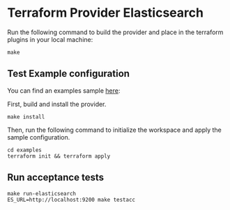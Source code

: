 # Terraform Provider Elasticsearch

Run the following command to build the provider and place in the terraform plugins in your local machine:

```shell
make
```

## Test Example configuration

You can find an examples sample [here](examples):

First, build and install the provider.

```shell
make install
```

Then, run the following command to initialize the workspace and apply the sample configuration.

```shell
cd examples
terraform init && terraform apply
```

## Run acceptance tests

```
make run-elasticsearch 
ES_URL=http://localhost:9200 make testacc
```
